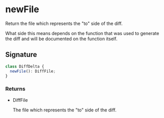 # newFile

Return the file which represents the "to" side of the diff.

What side this means depends on the function that was used to generate
the diff and will be documented on the function itself.

## Signature

```ts
class DiffDelta {
  newFile(): DiffFile;
}
```

### Returns

<ul class="param-ul">
  <li class="param-li param-li-root">
    <span class="param-type">DiffFile</span>
    <br>
    <p class="param-description">The file which represents the &quot;to&quot; side of the diff.</p>
  </li>
</ul>